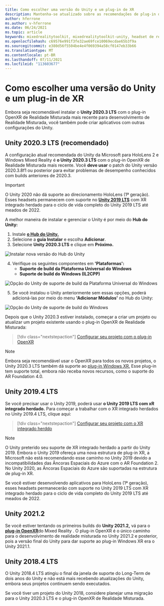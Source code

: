 ```yaml
---
title: Como escolher uma versão do Unity e um plug-in de XR
description: Mantenha-se atualizado sobre as recomendações de plug-in do Unity e XR mais recentes para HoloLens aplicativo.
author: hferrone
ms.author: v-hferrone
ms.date: 06/24/2021
ms.topic: article
keywords: mixedrealitytoolkit, mixedrealitytoolkit-unity, headset de realidade misturada, headset de realidade misturada do Windows, headset de realidade virtual, unity
ms.openlocfilehash: c69576e991f3fe32ae69fce10069ecdae65b3f9a
ms.sourcegitcommit: e380d56f5504be4e4f069394a58cf0147eb33b66
ms.translationtype: MT
ms.contentlocale: pt-BR
ms.lasthandoff: 07/11/2021
ms.locfileid: "113603677"
---
```

# <a name="choosing-a-unity-version-and-xr-plugin"></a>Como escolher uma versão do Unity e um plug-in de XR

Embora seja recomendável instalar o **Unity 2020.3 LTS** com o plug-in OpenXR de Realidade Misturada mais recente para desenvolvimento de Realidade Misturada, você também pode criar aplicativos com outras configurações do Unity.

## <a name="unity-20203-lts-recommended"></a>Unity 2020.3 LTS (recomendado)

A configuração atual recomendada do Unity da Microsoft para HoloLens 2 e Windows Mixed Reality é **o Unity 2020.3 LTS** com o plug-in OpenXR de Realidade Misturada mais recente. Você **deve usar** o patch do Unity versão 2020.3.8f1 ou posterior para evitar problemas de desempenho conhecidos com builds anteriores de 2020.3.

> [!IMPORTANT]
> O Unity 2020 não dá suporte ao direcionamento HoloLens (1ª geração). Esses headsets permanecem com suporte no **[Unity 2019 LTS](#unity-20194-lts)** com XR integrado herdado para o ciclo de vida completo do Unity 2019 LTS até meados de 2022.

A melhor maneira de instalar e gerenciar o Unity é por meio do **Hub do Unity:**

1. Instale <a href="https://unity3d.com/get-unity/download" target="_blank">**o Hub do Unity.**</a>
2. Selecione a **guia Instalar** e escolha **Adicionar**.
3. Selecione **Unity 2020.3 LTS** e clique em **Próximo.**

![Instalar nova versão do Hub do Unity](images/unity-hub-img-01.png)

4. Verifique os seguintes componentes em **'Plataformas':**
    * **Suporte de build da Plataforma Universal do Windows**
    * **Suporte de build do Windows (IL2CPP)**

![Opção do Unity de suporte de build da Plataforma Universal do Windows](../images/Unity_Install_Option_UWP.png)

5. Se você instalou o Unity anteriormente sem essas opções, poderá adicioná-las por meio do menu **'Adicionar Módulos'** no Hub do Unity:

![Opção do Unity de suporte de build do Windows](../images/Unity_Install_Option_UWP2.png)

Depois que o Unity 2020.3 estiver instalado, começar a criar um projeto ou atualizar um projeto existente usando o plug-in OpenXR de Realidade Misturada:

> [!div class="nextstepaction"]
> [Configurar seu projeto com o plug-in OpenXR](xr-project-setup.md?tabs=openxr)

> [!NOTE]
> Embora seja recomendável usar o OpenXR para todos os novos projetos, o Unity 2020.3 LTS também dá suporte ao [plug-in Windows XR.](xr-project-setup.md?tabs=windowsxr) Esse plug-in tem suporte total, embora não receba novos recursos, como o suporte do AR Foundation 4.0.

## <a name="unity-20194-lts"></a>Unity 2019.4 LTS

Se você precisar usar o Unity 2019, poderá usar **o Unity 2019 LTS com xR integrado herdado.** Para começar a trabalhar com o XR integrado herdados no Unity 2019.4 LTS, clique aqui:

> [!div class="nextstepaction"]
> [Configurar seu projeto com o XR integrado herddo](xr-project-setup.md?tabs=legacy)

> [!NOTE]
> O Unity preterido seu suporte de XR integrado herdado a partir do Unity 2019.  Embora o Unity 2019 ofereça uma nova estrutura de plug-in XR, a Microsoft não está recomendando esse caminho no Unity 2019 devido a incompatibilidades das Âncoras Espaciais do Azure com o AR Foundation 2.  No Unity 2020, as Âncoras Espaciais do Azure são suportadas na estrutura de plug-in XR.

Se você estiver desenvolvendo aplicativos para HoloLens (1ª geração), esses headsets permanecerão com suporte no Unity 2019 LTS com XR integrado herdado para o ciclo de vida completo do Unity 2019 LTS até meados de 2022.

## <a name="unity-20212"></a>Unity 2021.2

Se você estiver tentando os primeiros builds do **Unity 2021.2,** vá para o [**plug-in OpenXR**](xr-project-setup.md?tabs=openxr)do Mixed Reality . O plug-in OpenXR é o único caminho para o desenvolvimento de realidade misturada no Unity 2021.2 e posterior, pois a versão final do Unity para dar suporte ao plug-in Windows XR era o Unity 2021.1.

## <a name="unity-20184-lts"></a>Unity 2018.4 LTS

O Unity 2018.4 LTS atingiu o final da janela de suporte do Long-Term de dois anos do Unity e não está mais recebendo atualizações do Unity, embora seus projetos continuem sendo executados.

Se você tiver um projeto do Unity 2018, considere planejar uma migração para o Unity 2020.3 LTS e o plug-in OpenXR de Realidade Misturada.